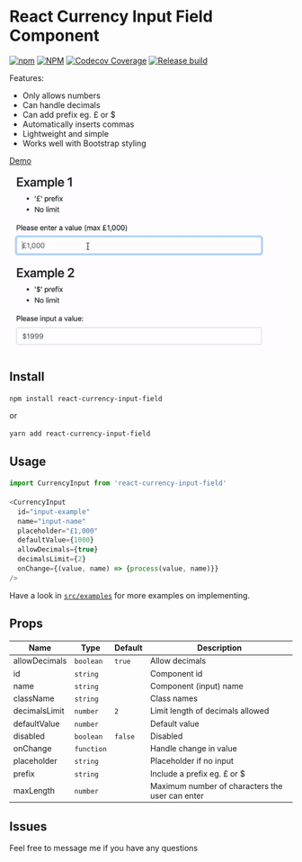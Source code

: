 # React Currency Input Field Component

[![npm](https://img.shields.io/npm/v/react-currency-input-field)](https://www.npmjs.com/package/react-currency-input-field) [![NPM](https://img.shields.io/npm/l/react-currency-input-field)](https://www.npmjs.com/package/react-currency-input-field) [![Codecov Coverage](https://img.shields.io/codecov/c/github/cchanxzy/react-currency-input-field)](https://codecov.io/gh/cchanxzy/react-currency-input-field/) [![Release build](https://github.com/cchanxzy/react-currency-input-field/workflows/Release/badge.svg)](https://github.com/cchanxzy/react-currency-input-field/actions?query=workflow%3ARelease)

Features:

- Only allows numbers
- Can handle decimals
- Can add prefix eg. £ or \$
- Automatically inserts commas
- Lightweight and simple
- Works well with Bootstrap styling

[Demo](https://cchanxzy.github.io/react-currency-input-field)

![React Currency Input Demo](demo/demo.gif)

## Install

`npm install react-currency-input-field`

or

`yarn add react-currency-input-field`

## Usage

```js
import CurrencyInput from 'react-currency-input-field'

<CurrencyInput
  id="input-example"
  name="input-name"
  placeholder="£1,000"
  defaultValue={1000}
  allowDecimals={true}
  decimalsLimit={2}
  onChange={(value, name) => {process(value, name)}}
/>
```

Have a look in [`src/examples`](https://github.com/cchanxzy/react-currency-input-field/tree/master/src/examples) for more examples on implementing.

## Props

| Name          | Type       | Default | Description                                     |
| ------------- | ---------- | ------- | ----------------------------------------------- |
| allowDecimals | `boolean`  | `true`  | Allow decimals                                  |
| id            | `string`   |         | Component id                                    |
| name          | `string`   |         | Component (input) name                          |
| className     | `string`   |         | Class names                                     |
| decimalsLimit | `number`   | `2`     | Limit length of decimals allowed                |
| defaultValue  | `number`   |         | Default value                                   |
| disabled      | `boolean`  | `false` | Disabled                                        |
| onChange      | `function` |         | Handle change in value                          |
| placeholder   | `string`   |         | Placeholder if no input                         |
| prefix        | `string`   |         | Include a prefix eg. £ or \$                    |
| maxLength     | `number`   |         | Maximum number of characters the user can enter |

## Issues

Feel free to message me if you have any questions
